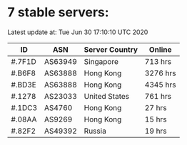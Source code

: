 # 7 stable servers:

Latest update at: Tue Jun 30 17:10:10 UTC 2020

| ID | ASN | Server Country | Online |
| -- | --- | -------------- | ------ |
| #.7F1D | AS63949 | Singapore | 713 hrs |
| #.B6F8 | AS63888 | Hong Kong | 3276 hrs |
| #.BD3E | AS63888 | Hong Kong | 4345 hrs |
| #.1278 | AS23033 | United States | 761 hrs |
| #.1DC3 | AS4760 | Hong Kong | 27 hrs |
| #.08AA | AS9269 | Hong Kong | 15 hrs |
| #.82F2 | AS49392 | Russia | 19 hrs |

